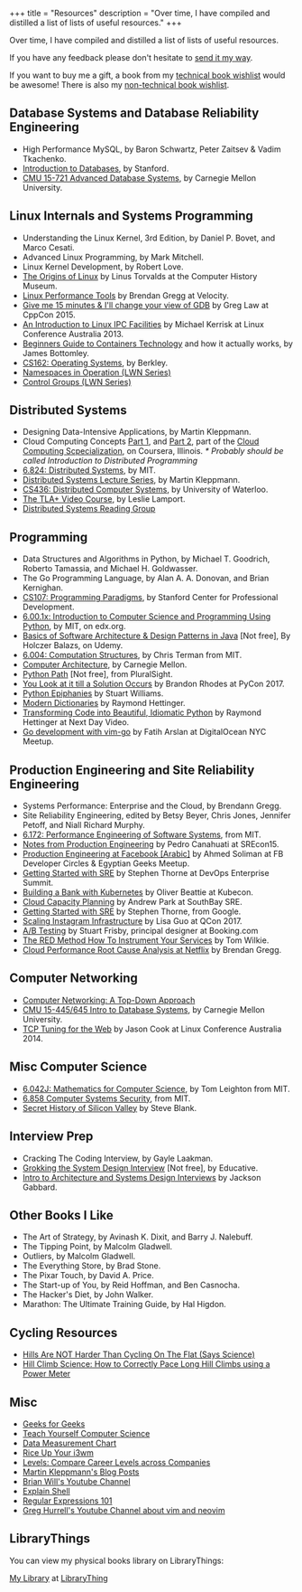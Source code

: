 +++
title = "Resources"
description = "Over time, I have compiled and distilled a list of lists of useful resources."
+++

Over time, I have compiled and distilled a list of lists of useful resources.

If you have any feedback please don't hesitate to [send it my way](/contact/).

If you want to buy me a gift, a book from my [technical book
wishlist](https://www.amazon.co.uk/hz/wishlist/ls/1ZVYP207HZR6H?type=wishlist&filter=unpurchased&sort=priority)
would be awesome! There is also my [non-technical book
wishlist](https://www.amazon.co.uk/hz/wishlist/ls/314HICF494KE3?type=wishlist&filter=unpurchased&sort=priority).

## Database Systems and Database Reliability Engineering

- High Performance MySQL, by Baron Schwartz, Peter Zaitsev & Vadim Tkachenko.
- [Introduction to Databases](https://online.stanford.edu/courses/soe-ydatabases-databases), by Stanford.
- [CMU 15-721 Advanced Database Systems](https://www.youtube.com/playlist?list=PLSE8ODhjZXja7K1hjZ01UTVDnGQdx5v5U), by Carnegie Mellon University.

## Linux Internals and Systems Programming

- Understanding the Linux Kernel, 3rd Edition, by Daniel P. Bovet, and Marco Cesati.
- Advanced Linux Programming, by Mark Mitchell.
- Linux Kernel Development, by Robert Love.
- [The Origins of Linux](https://www.youtube.com/watch?v=WVTWCPoUt8w) by Linus Torvalds at the Computer History Museum.
- [Linux Performance Tools](https://www.youtube.com/watch?v=FJW8nGV4jxY&list=PLuIKgvdnYfKAj3uLKtNgu69VkAn023WOX) by Brendan Gregg at Velocity.
- [Give me 15 minutes & I'll change your view of GDB](https://www.youtube.com/watch?v=PorfLSr3DDI) by Greg Law at CppCon 2015.
- [An Introduction to Linux IPC Facilities](https://www.youtube.com/watch?v=vU2HDf5ZhO4) by Michael Kerrisk at Linux Conference Australia 2013.
- [Beginners Guide to Containers Technology](https://www.youtube.com/watch?v=YsYzMPptB-k) and how it actually works, by James Bottomley.
- [CS162: Operating Systems](https://www.youtube.com/playlist?list=PL--jIyXjDXf6Q4XA6q8RYnyChYzJ0K0F2), by Berkley.
- [Namespaces in Operation (LWN Series)](https://lwn.net/Articles/531114/)
- [Control Groups (LWN Series)](https://lwn.net/Articles/603762/)

## Distributed Systems

- Designing Data-Intensive Applications, by Martin Kleppmann.
- Cloud Computing Concepts [Part 1](https://www.coursera.org/learn/cloud-computing), and [Part 2](https://www.coursera.org/learn/cloud-computing-2), part of the [Cloud Computing Scpecialization](https://www.coursera.org/specializations/cloud-computing), on Coursera, Illinois. _\* Probably should be called Introduction to Distributed Programming_
- [6.824: Distributed Systems](https://www.youtube.com/playlist?list=PLrw6a1wE39_tb2fErI4-WkMbsvGQk9_UB), by MIT.
- [Distributed Systems Lecture
  Series](https://www.youtube.com/playlist?list=PLeKd45zvjcDFUEv_ohr_HdUFe97RItdiB), by Martin
  Kleppmann.
- [CS436: Distributed Computer Systems](https://www.youtube.com/playlist?list=PLawkBQ15NDEkDJ5IyLIJUTZ1rRM9YQq6N), by University of Waterloo.
- [The TLA+ Video Course](http://lamport.azurewebsites.net/video/videos.html), by Leslie Lamport.
- [Distributed Systems Reading Group](http://dsrg.pdos.csail.mit.edu/papers/)

## Programming

- Data Structures and Algorithms in Python, by Michael T. Goodrich, Roberto Tamassia, and Michael H. Goldwasser.
- The Go Programming Language, by Alan A. A. Donovan, and Brian Kernighan.
- [CS107: Programming Paradigms](https://see.stanford.edu/Course/CS107), by Stanford Center for Professional Development.
- [6.00.1x: Introduction to Computer Science and Programming Using Python](https://www.edx.org/course/introduction-computer-science-mitx-6-00-1x-11), by MIT, on edx.org.
- [Basics of Software Architecture & Design Patterns in Java](https://www.udemy.com/basics-of-software-architecture-design-in-java/) \[Not free\], By Holczer Balazs, on Udemy.
- [6.004: Computation Structures](https://www.youtube.com/playlist?list=PLMmkIYwZrM0XDxELmwRluWcoqZ--dHk_D), by Chris Terman from MIT.
- [Computer Architecture](https://www.youtube.com/playlist?list=PL5PHm2jkkXmi5CxxI7b3JCL1TWybTDtKq), by Carnegie Mellon.
- [Python Path](https://www.pluralsight.com/paths/python) \[Not free\], from PluralSight.
- [You Look at it till a Solution Occurs](https://www.youtube.com/watch?v=S0CU0VqcYhI) by Brandon Rhodes at PyCon 2017.
- [Python Epiphanies](https://www.youtube.com/watch?v=Pi9NpxAvYSs) by Stuart Williams.
- [Modern Dictionaries](https://www.youtube.com/watch?v=p33CVV29OG8) by Raymond Hettinger.
- [Transforming Code into Beautiful, Idiomatic Python](https://www.youtube.com/watch?v=OSGv2VnC0go) by Raymond Hettinger at Next Day Video.
- [Go development with vim-go](https://www.youtube.com/watch?v=7BqJ8dzygtU) by Fatih Arslan at DigitalOcean NYC Meetup.

## Production Engineering and Site Reliability Engineering

- Systems Performance: Enterprise and the Cloud, by Brendann Gregg.
- Site Reliability Engineering, edited by Betsy Beyer, Chris Jones, Jennifer Petoff, and Niall Richard Murphy.
- [6.172: Performance Engineering of Software Systems](https://ocw.mit.edu/courses/electrical-engineering-and-computer-science/6-172-performance-engineering-of-software-systems-fall-2010/index.htm), from MIT.
- [Notes from Production Engineering](https://www.youtube.com/watch?v=ugkkza3vKbc) by Pedro Canahuati at SREcon15.
- [Production Engineering at Facebook \[Arabic\]](https://www.youtube.com/watch?v=DeWkPsFq3cc) by Ahmed Soliman at FB Developer Circles & Egyptian Geeks Meetup.
- [Getting Started with SRE](https://www.youtube.com/watch?v=c-w_GYvi0eA) by Stephen Thorne at DevOps Enterprise Summit.
- [Building a Bank with Kubernetes](https://www.youtube.com/watch?v=YkOY7DgXKyw) by Oliver Beattie at Kubecon.
- [Cloud Capacity Planning](https://www.youtube.com/watch?v=MDQ0uEUmLOo) by Andrew Park at SouthBay SRE.
- [Getting Started with SRE](https://www.youtube.com/watch?v=c-w_GYvi0eA&feature=youtu.be) by Stephen Thorne, from Google.
- [Scaling Instagram Infrastructure](https://www.youtube.com/watch?v=hnpzNAPiC0E&feature=youtu.be) by Lisa Guo at QCon 2017.
- [A/B Testing](https://www.youtube.com/watch?v=VQpQ0YHSfqM) by Stuart Frisby, principal designer at Booking.com
- [The RED Method How To Instrument Your Services](https://www.youtube.com/watch?v=TJLpYXbnfQ4) by Tom Wilkie.
- [Cloud Performance Root Cause Analysis at Netflix](https://www.youtube.com/watch?v=03EC8uA30Pw) by Brendan Gregg.

## Computer Networking

- [Computer Networking: A Top-Down Approach](http://gaia.cs.umass.edu/kurose_ross/online_lectures.htm)
- [CMU 15-445/645 Intro to Database Systems](https://www.youtube.com/playlist?list=PLSE8ODhjZXjbohkNBWQs_otTrBTrjyohi), by Carnegie Mellon University.
- [TCP Tuning for the Web](https://www.youtube.com/watch?v=gfYYggNkM20) by Jason Cook at Linux Conference Australia 2014.

## Misc Computer Science

- [6.042J: Mathematics for Computer Science](https://www.youtube.com/playlist?list=PLB7540DEDD482705B), by Tom Leighton from MIT.
- [6.858 Computer Systems Security](https://www.youtube.com/playlist?list=PLUl4u3cNGP62K2DjQLRxDNRi0z2IRWnNh), from MIT.
- [Secret History of Silicon Valley](https://www.youtube.com/watch?v=ZTC_RxWN_xo) by Steve Blank.

## Interview Prep

- Cracking The Coding Interview, by Gayle Laakman.
- [Grokking the System Design Interview](https://www.educative.io/collection/5668639101419520/5649050225344512) \[Not free\], by Educative.
- [Intro to Architecture and Systems Design Interviews](https://www.youtube.com/watch?v=ZgdS0EUmn70) by Jackson Gabbard.

## Other Books I Like

- The Art of Strategy, by Avinash K. Dixit, and Barry J. Nalebuff.
- The Tipping Point, by Malcolm Gladwell.
- Outliers, by Malcolm Gladwell.
- The Everything Store, by Brad Stone.
- The Pixar Touch, by David A. Price.
- The Start-up of You, by Reid Hoffman, and Ben Casnocha.
- The Hacker's Diet, by John Walker.
- Marathon: The Ultimate Training Guide, by Hal Higdon.

## Cycling Resources

- [Hills Are NOT Harder Than Cycling On The Flat (Says Science)](https://www.youtube.com/watch?v=ipENw5mjjSg)
- [Hill Climb Science: How to Correctly Pace Long Hill Climbs using a Power Meter](https://youtu.be/HlglnUNnAnY)

## Misc

- [Geeks for Geeks](https://www.geeksforgeeks.org)
- [Teach Yourself Computer Science](https://teachyourselfcs.com/)
- [Data Measurement Chart](http://www.wu.ece.ufl.edu/links/dataRate/DataMeasurementChart.html)
- [Rice Up Your i3wm](https://www.youtube.com/playlist?list=PL5ze0DjYv5DbCv9vNEzFmP6sU7ZmkGzcf)
- [Levels: Compare Career Levels across Companies](https://www.levels.fyi)
- [Martin Kleppmann's Blog Posts](https://martin.kleppmann.com/archive.html)
- [Brian Will's Youtube Channel](https://www.youtube.com/user/briantwill/featured)
- [Explain Shell](https://explainshell.com)
- [Regular Expressions 101](https://regex101.com)
- [Greg Hurrell's Youtube Channel about vim and neovim](https://www.youtube.com/channel/UCXPHFM88IlFn68OmLwtPmZA)

## LibraryThings

You can view my physical books library on LibraryThings:

<div id="w7587718bc373bf92b2a686c31c5f9bd6"></div>
<script type="text/javascript" charset="UTF-8" src="https://www.librarything.com/widget_get.php?userid=mos3abof&theID=w7587718bc373bf92b2a686c31c5f9bd6"></script>
<noscript>
  <a href="https://www.librarything.com/profile/mos3abof">My Library</a> at <a href="https://www.librarything.com">LibraryThing</a>
</noscript>
